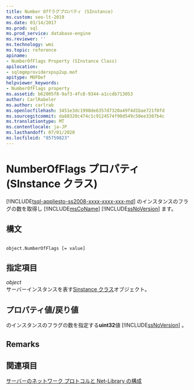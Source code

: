```yaml
---
title: Number Offラグプロパティ (SInstance)
ms.custom: seo-lt-2019
ms.date: 03/14/2017
ms.prod: sql
ms.prod_service: database-engine
ms.reviewer: ''
ms.technology: wmi
ms.topic: reference
apiname:
- NumberOfFlags Property (SInstance Class)
apilocation:
- sqlmgmproviderxpsp2up.mof
apitype: MOFDef
helpviewer_keywords:
- NumberOfFlags property
ms.assetid: b62005f8-9af3-4fc8-9344-a1ccdb713053
author: CarlRabeler
ms.author: carlrab
ms.openlocfilehash: 3451e3dc1998de6357d7320a49f4d1bae721f0fd
ms.sourcegitcommit: da88320c474c1c9124574f90d549c50ee3387b4c
ms.translationtype: MT
ms.contentlocale: ja-JP
ms.lasthandoff: 07/01/2020
ms.locfileid: "85759823"
---
```

# <a name="numberofflags-property-sinstance-class"></a>NumberOfFlags プロパティ (SInstance クラス)
[!INCLUDE[tsql-appliesto-ss2008-xxxx-xxxx-xxx-md](../../../includes/applies-to-version/sqlserver.md)]
  のインスタンスのフラグの数を取得し [!INCLUDE[msCoName](../../../includes/msconame-md.md)] [!INCLUDE[ssNoVersion](../../../includes/ssnoversion-md.md)] ます。  
  
## <a name="syntax"></a>構文  
  
```  
  
object.NumberOfFlags [= value]  
```  
  
## <a name="parts"></a>指定項目  
 *object*  
 サーバーインスタンスを表す[Sinstance クラス](../../../relational-databases/wmi-provider-configuration-classes/sinstance-class/sinstance-class.md)オブジェクト。  
  
## <a name="property-valuereturn-value"></a>プロパティ値/戻り値  
 のインスタンスのフラグの数を指定する**uint32**値 [!INCLUDE[ssNoVersion](../../../includes/ssnoversion-md.md)] 。  
  
## <a name="remarks"></a>Remarks  
  
## <a name="see-also"></a>関連項目  
 [サーバーのネットワーク プロトコルと Net-Library の構成](https://msdn.microsoft.com/library/ms177485\(v=sql.100\).aspx)  
  
  
